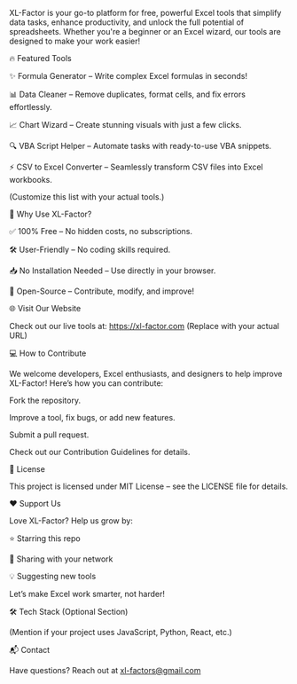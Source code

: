 XL-Factor is your go-to platform for free, powerful Excel tools that simplify data tasks, enhance productivity, and unlock the full potential of spreadsheets. Whether you're a beginner or an Excel wizard, our tools are designed to make your work easier!

🔥 Featured Tools

✨ Formula Generator – Write complex Excel formulas in seconds!

📊 Data Cleaner – Remove duplicates, format cells, and fix errors effortlessly.

📈 Chart Wizard – Create stunning visuals with just a few clicks.

🔍 VBA Script Helper – Automate tasks with ready-to-use VBA snippets.

⚡ CSV to Excel Converter – Seamlessly transform CSV files into Excel workbooks.

(Customize this list with your actual tools.)

🚀 Why Use XL-Factor?

✅ 100% Free – No hidden costs, no subscriptions.

🛠️ User-Friendly – No coding skills required.

📥 No Installation Needed – Use directly in your browser.

🔧 Open-Source – Contribute, modify, and improve!

🌐 Visit Our Website

Check out our live tools at: https://xl-factor.com (Replace with your actual URL)

💻 How to Contribute

We welcome developers, Excel enthusiasts, and designers to help improve XL-Factor! Here’s how you can contribute:

Fork the repository.

Improve a tool, fix bugs, or add new features.

Submit a pull request.

Check out our Contribution Guidelines for details.

📜 License

This project is licensed under MIT License – see the LICENSE file for details.

❤️ Support Us

Love XL-Factor? Help us grow by:

⭐ Starring this repo

📢 Sharing with your network

💡 Suggesting new tools

Let’s make Excel work smarter, not harder!

🛠️ Tech Stack (Optional Section)

(Mention if your project uses JavaScript, Python, React, etc.)

📬 Contact

Have questions? Reach out at xl-factors@gmail.com

